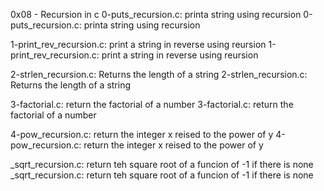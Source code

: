 0x08 - Recursion in c
0-puts_recursion.c: printa string using recursion
0-puts_recursion.c: printa string using recursion

1-print_rev_recursion.c: print a string in reverse using reursion
1-print_rev_recursion.c: print a string in reverse using reursion

2-strlen_recursion.c: Returns the length of a string
2-strlen_recursion.c: Returns the length of a string

3-factorial.c: return the factorial of a number
3-factorial.c: return the factorial of a number

4-pow_recursion.c: return the integer x reised to the power of y
4-pow_recursion.c: return the integer x reised to the power of y

_sqrt_recursion.c: return teh square root of a funcion of -1 if there is none
_sqrt_recursion.c: return teh square root of a funcion of -1 if there is none

